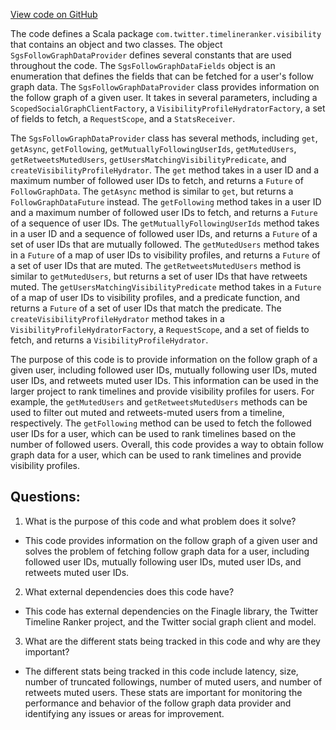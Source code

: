 [View code on GitHub](https://github.com/misbahsy/the-algorithm/timelineranker/server/src/main/scala/com/twitter/timelineranker/visibility/SgsFollowGraphDataProvider.scala)

The code defines a Scala package `com.twitter.timelineranker.visibility` that contains an object and two classes. The object `SgsFollowGraphDataProvider` defines several constants that are used throughout the code. The `SgsFollowGraphDataFields` object is an enumeration that defines the fields that can be fetched for a user's follow graph data. The `SgsFollowGraphDataProvider` class provides information on the follow graph of a given user. It takes in several parameters, including a `ScopedSocialGraphClientFactory`, a `VisibilityProfileHydratorFactory`, a set of fields to fetch, a `RequestScope`, and a `StatsReceiver`. 

The `SgsFollowGraphDataProvider` class has several methods, including `get`, `getAsync`, `getFollowing`, `getMutuallyFollowingUserIds`, `getMutedUsers`, `getRetweetsMutedUsers`, `getUsersMatchingVisibilityPredicate`, and `createVisibilityProfileHydrator`. The `get` method takes in a user ID and a maximum number of followed user IDs to fetch, and returns a `Future` of `FollowGraphData`. The `getAsync` method is similar to `get`, but returns a `FollowGraphDataFuture` instead. The `getFollowing` method takes in a user ID and a maximum number of followed user IDs to fetch, and returns a `Future` of a sequence of user IDs. The `getMutuallyFollowingUserIds` method takes in a user ID and a sequence of followed user IDs, and returns a `Future` of a set of user IDs that are mutually followed. The `getMutedUsers` method takes in a `Future` of a map of user IDs to visibility profiles, and returns a `Future` of a set of user IDs that are muted. The `getRetweetsMutedUsers` method is similar to `getMutedUsers`, but returns a set of user IDs that have retweets muted. The `getUsersMatchingVisibilityPredicate` method takes in a `Future` of a map of user IDs to visibility profiles, and a predicate function, and returns a `Future` of a set of user IDs that match the predicate. The `createVisibilityProfileHydrator` method takes in a `VisibilityProfileHydratorFactory`, a `RequestScope`, and a set of fields to fetch, and returns a `VisibilityProfileHydrator`.

The purpose of this code is to provide information on the follow graph of a given user, including followed user IDs, mutually following user IDs, muted user IDs, and retweets muted user IDs. This information can be used in the larger project to rank timelines and provide visibility profiles for users. For example, the `getMutedUsers` and `getRetweetsMutedUsers` methods can be used to filter out muted and retweets-muted users from a timeline, respectively. The `getFollowing` method can be used to fetch the followed user IDs for a user, which can be used to rank timelines based on the number of followed users. Overall, this code provides a way to obtain follow graph data for a user, which can be used to rank timelines and provide visibility profiles.
## Questions: 
 1. What is the purpose of this code and what problem does it solve?
- This code provides information on the follow graph of a given user and solves the problem of fetching follow graph data for a user, including followed user IDs, mutually following user IDs, muted user IDs, and retweets muted user IDs.

2. What external dependencies does this code have?
- This code has external dependencies on the Finagle library, the Twitter Timeline Ranker project, and the Twitter social graph client and model.

3. What are the different stats being tracked in this code and why are they important?
- The different stats being tracked in this code include latency, size, number of truncated followings, number of muted users, and number of retweets muted users. These stats are important for monitoring the performance and behavior of the follow graph data provider and identifying any issues or areas for improvement.